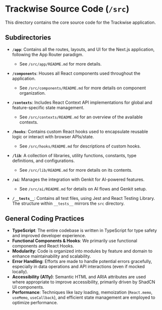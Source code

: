 # Trackwise Source Code (`/src`)

This directory contains the core source code for the Trackwise application.

## Subdirectories

- **`/app`**: Contains all the routes, layouts, and UI for the Next.js application, following the App Router paradigm.
  - See `/src/app/README.md` for more details.

- **`/components`**: Houses all React components used throughout the application.
  - See `/src/components/README.md` for more details on component organization.

- **`/contexts`**: Includes React Context API implementations for global and feature-specific state management.
  - See `/src/contexts/README.md` for an overview of the available contexts.

- **`/hooks`**: Contains custom React hooks used to encapsulate reusable logic or interact with browser APIs/state.
  - See `/src/hooks/README.md` for descriptions of custom hooks.

- **`/lib`**: A collection of libraries, utility functions, constants, type definitions, and configurations.
  - See `/src/lib/README.md` for more details on its contents.

- **`/ai`**: Manages the integration with Genkit for AI-powered features.
  - See `/src/ai/README.md` for details on AI flows and Genkit setup.

- **`/__tests__`**: Contains all test files, using Jest and React Testing Library. The structure within `__tests__` mirrors the `src` directory.

## General Coding Practices

- **TypeScript**: The entire codebase is written in TypeScript for type safety and improved developer experience.
- **Functional Components & Hooks**: We primarily use functional components and React Hooks.
- **Modularity**: Code is organized into modules by feature and domain to enhance maintainability and scalability.
- **Error Handling**: Efforts are made to handle potential errors gracefully, especially in data operations and API interactions (even if mocked locally).
- **Accessibility (A11y)**: Semantic HTML and ARIA attributes are used where appropriate to improve accessibility, primarily driven by ShadCN UI components.
- **Performance**: Techniques like lazy loading, memoization (`React.memo`, `useMemo`, `useCallback`), and efficient state management are employed to optimize performance.
```

